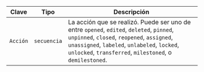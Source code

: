 | Clave    | Tipo        | Descripción                                                                                                                                                                                                                                         |
| -------- | ----------- | --------------------------------------------------------------------------------------------------------------------------------------------------------------------------------------------------------------------------------------------------- |
| `Acción` | `secuencia` | La acción que se realizó. Puede ser uno de entre `opened`, `edited`, `deleted`, `pinned`, `unpinned`, `closed`, `reopened`, `assigned`, `unassigned`, `labeled`, `unlabeled`, `locked`, `unlocked`,  `transferred`, `milestoned`, o `demilestoned`. |
